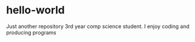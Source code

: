 # hello-world
Just another repository
3rd year comp science student.
I enjoy coding and producing programs
